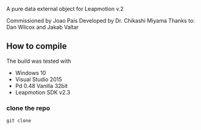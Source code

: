 
A pure data external object for Leapmotion v.2

Commissioned by Joao Pais
Developed by Dr. Chikashi Miyama
Thanks to: Dan Wilcox and Jakab Valtar

## How to compile

The build was tested with
- Windows 10
- Visual Studio 2015
- Pd 0.48 Vanilla 32bit
- Leapmotion SDK v2.3

### clone the repo

```
git clone
```
